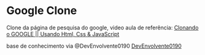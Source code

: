  # Google Clone
 Clone da página de pesquisa do google, video aula de referência:
[Clonando o GOOGLE || Usando Html, Css & JavaScript](https://www.youtube.com/watch?v=t_z21hRqX6s) 

base de conhecimento via @DevEnvolvente0190
[DevEnvolvente0190](https://github.com/DevEnvolvente0190)

